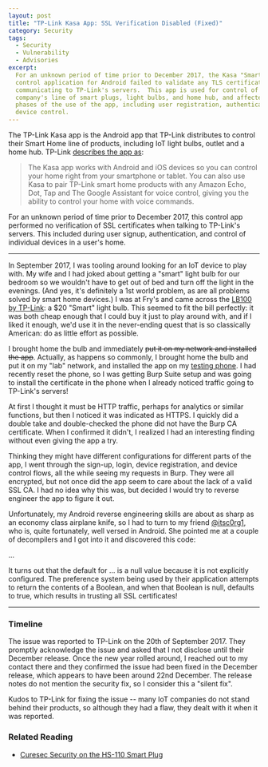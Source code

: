 ```yaml
---
layout: post
title: "TP-Link Kasa App: SSL Verification Disabled (Fixed)"
category: Security
tags:
  - Security
  - Vulnerability
  - Advisories
excerpt:
  For an unknown period of time prior to December 2017, the Kasa "Smart Home"
  control application for Android failed to validate any TLS certificates when
  communicating to TP-Link's servers.  This app is used for control of the
  company's line of smart plugs, light bulbs, and home hub, and affected all
  phases of the use of the app, including user registration, authentication, and
  device control.
---
```


The TP-Link Kasa app is the Android app that TP-Link distributes to control
their Smart Home line of products, including IoT light bulbs, outlet and a home
hub.  TP-Link [describes the app as](http://www.tp-link.com/us/home-networking/smart-home/kasa.html):

> The Kasa app works with Android and iOS devices so you can control your home
> right from your smartphone or tablet. You can also use Kasa to pair TP-Link
> smart home products with any Amazon Echo, Dot, Tap and The Google Assistant for
> voice control, giving you the ability to control your home with voice commands.

For an unknown period of time prior to December 2017, this control app performed
no verification of SSL certificates when talking to TP-Link's servers.  This
included during user signup, authentication, and control of individual devices
in a user's home.

* * *

In September 2017, I was tooling around looking for an IoT device to play with.
My wife and I had joked about getting a "smart" light bulb for our bedroom so we
wouldn't have to get out of bed and turn off the light in the evenings.  (And
yes, it's definitely a 1st world problem, as are all problems solved by smart
home devices.) I was at Fry's and came across the
[LB100 by TP-Link](http://amzn.to/2DEcIOg): a $20 "Smart" light bulb.  This
seemed to fit the bill perfectly: it was both cheap enough that I could buy it
just to play around with, and if I liked it enough, we'd use it in the
never-ending quest that is so classically American: do as little effort as
possible.

I brought home the bulb and immediately ~~put it on my network and installed the
app~~.  Actually, as happens so commonly, I brought home the bulb and put it on
my "lab" network, and installed the app on my
[testing phone](http://amzn.to/2DFhAD6).  I had recently reset the phone, so I
was getting Burp Suite setup and was going to install the certificate in the
phone when I already noticed traffic going to TP-Link's servers!

At first I thought it must be HTTP traffic, perhaps for analytics or similar
functions, but then I noticed it was indicated as HTTPS.  I quickly did a double
take and double-checked the phone did not have the Burp CA certificate.  When I
confirmed it didn't, I realized I had an interesting finding without even giving
the app a try.

Thinking they might have different configurations for different parts of the
app, I went through the sign-up, login, device registration, and device control
flows, all the while seeing my requests in Burp.  They were all encrypted, but
not once did the app seem to care about the lack of a valid SSL CA.  I had no
idea why this was, but decided I would try to reverse engineer the app to figure
it out.

Unfortunately, my Android reverse engineering skills are about as sharp as an
economy class airplane knife, so I had to turn to my friend
[@itsc0rg1](https://medium.com/@itsc0rg1), who is, quite fortunately, well
versed in Android.  She pointed me at a couple of decompilers and I got into it
and discovered this code:

...

It turns out that the default for ... is a null value because it is not
explicitly configured.  The preference system being used by their application
attempts to return the contents of a Boolean, and when that Boolean is null,
defaults to true, which results in trusting all SSL certificates!

* * *

### Timeline ###

The issue was reported to TP-Link on the 20th of September 2017.  They promptly
acknowledge the issue and asked that I not disclose until their December
release.  Once the new year rolled around, I reached out to my contact there and
they confirmed the issue had been fixed in the December release, which appears
to have been around 22nd December.  The release notes do not mention the
security fix, so I consider this a "silent fix".

Kudos to TP-Link for fixing the issue -- many IoT companies do not stand behind
their products, so although they had a flaw, they dealt with it when it was
reported.

### Related Reading ###

* [Curesec Security on the HS-110 Smart Plug](https://www.curesec.com/blog/article/blog/The-HS-110-Smart-Plug-aka-Projekt-Kasa-165.html)
